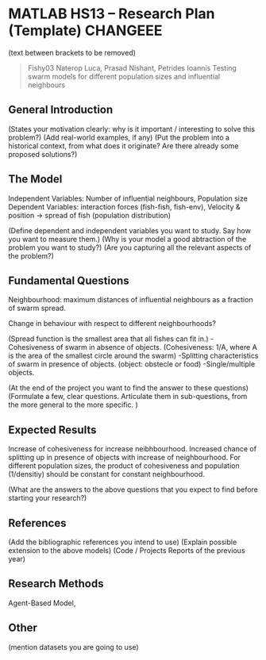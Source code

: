 # MATLAB HS13 – Research Plan (Template)  CHANGEEE
(text between brackets to be removed)

> Fishy03
> Naterop Luca, Prasad Nishant, Petrides Ioannis
> Testing swarm models for different population sizes and influential neighbours

## General Introduction

(States your motivation clearly: why is it important / interesting to solve this problem?)
(Add real-world examples, if any)
(Put the problem into a historical context, from what does it originate? Are there already some proposed solutions?)

## The Model

Independent Variables: Number of influential neighbours, Population size
Dependent Variables: interaction forces (fish-fish, fish-env), Velocity & position -> spread of fish (population distribution)






(Define dependent and independent variables you want to study. Say how you want to measure them.) (Why is your model a good abtraction of the problem you want to study?) (Are you capturing all the relevant aspects of the problem?)


## Fundamental Questions

Neighbourhood: maximum distances of influential neighbours as a fraction of swarm spread.

Change in behaviour with respect to different neighbourhoods?

(Spread function is the smallest area that all fishes can fit in.)
-Cohesiveness of swarm in absence of objects. (Cohesiveness: 1/A, where A is the area of the smallest circle around the swarm)
-Splitting characteristics of swarm in presence of objects. (object: obstecle or food)
-Single/multiple objects.




(At the end of the project you want to find the answer to these questions)
(Formulate a few, clear questions. Articulate them in sub-questions, from the more general to the more specific. )


## Expected Results

Increase of cohesiveness for increase neibhbourhood.
Increased chance of splitting up in presence of objects with increase of neighbourhood. 
For different population sizes, the product of cohesiveness and population (1/densitiy) should be constant for constant neighbourhood.

(What are the answers to the above questions that you expect to find before starting your research?)


## References 

(Add the bibliographic references you intend to use)
(Explain possible extension to the above models)
(Code / Projects Reports of the previous year)


## Research Methods

Agent-Based Model, 

## Other

(mention datasets you are going to use)
